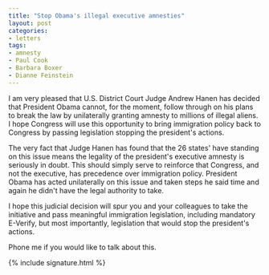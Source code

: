 ```yaml
---
title: "Stop Obama's illegal executive amnesties"
layout: post
categories:
- letters
tags:
- amnesty
- Paul Cook
- Barbara Boxer
- Dianne Feinstein
---
```


I am very pleased that U.S. District Court Judge Andrew Hanen has decided that President Obama cannot, for the moment, follow through on his plans to break the law by unilaterally granting amnesty to millions of illegal aliens. I hope Congress will use this opportunity to bring immigration policy back to Congress by passing legislation stopping the president's actions.

The very fact that Judge Hanen has found that the 26 states' have standing on this issue means the legality of the president's executive amnesty is seriously in doubt. This should simply serve to reinforce that Congress, and not the executive, has precedence over immigration policy. President Obama has acted unilaterally on this issue and taken steps he said time and again he didn't have the legal authority to take.

I hope this judicial decision will spur you and your colleagues to take the initiative and pass meaningful immigration legislation, including mandatory E-Verify, but most importantly, legislation that would stop the president's actions.

Phone me if you would like to talk about this.

{% include signature.html %}

